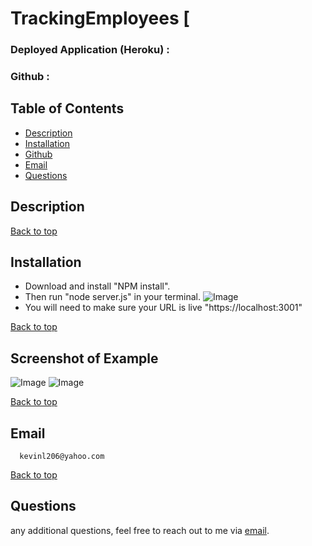 # TrackingEmployees [

### Deployed Application (Heroku) : 

### Github : 

## Table of Contents
- [Description](#description)
- [Installation](#installation)
- [Github](#github)
- [Email](#email)
- [Questions](#questions)
  
## Description
    
[Back to top](#)
  
## Installation
- Download and install "NPM install".
- Then run "node server.js" in your terminal.
![Image]()
- You will need to make sure your URL is live "https://localhost:3001"

[Back to top](#)
  
## Screenshot of Example
![Image](.)
![Image]()

[Back to top](#)
  
 ## Email
      kevinl206@yahoo.com
[Back to top](#)
  
## Questions
  any additional questions, feel free to reach out to me via [email](mailto:kevinl206@yahoo.com).